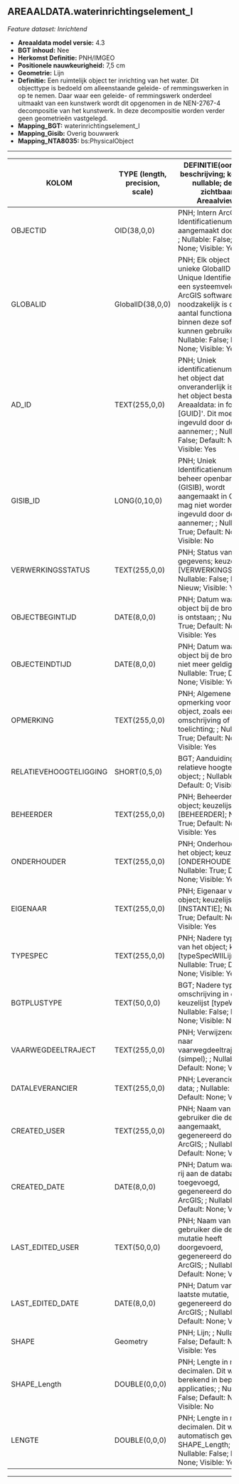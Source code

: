 ## AREAALDATA.waterinrichtingselement_l

*Feature dataset: Inrichtend*


* __Areaaldata model versie:__ 4.3
* __BGT inhoud:__ Nee
* __Herkomst Definitie:__ PNH/IMGEO
* __Positionele nauwkeurigheid:__ 7,5 cm
* __Geometrie:__ Lijn
* __Definitie:__ Een ruimtelijk object ter inrichting van het water. Dit objecttype is bedoeld om alleenstaande geleide- of remmingswerken in op te nemen. Daar waar een geleide- of 
                remmingswerk onderdeel uitmaakt van een kunstwerk wordt dit opgenomen in de NEN-2767-4 decompositie van het kunstwerk. In deze decompositie worden verder geen 
                geometrieën vastgelegd.
* __Mapping_BGT:__ waterinrichtingselement_l
* __Mapping_Gisib:__ Overig bouwwerk
* __Mapping_NTA8035:__ bs:PhysicalObject

***

|__KOLOM__                             |__TYPE (length, precision, scale)__          	          |__DEFINITIE__(oorsprong; beschrijving; keuzelijst; nullable; default; zichtbaar in Areaalviewer)|
|------                          	|----          	          |-----    |
|OBJECTID                           |OID(38,0,0)              |PNH; Intern ArcGIS Identificatienummer, aangemaakt door ArcGIS; ; Nullable: False; Default: None; Visible: Yes|
|GLOBALID                           |GlobalID(38,0,0)         |PNH; Elk object heeft een unieke GlobalID (Global Unique Identifier). Dit is een systeemveld van de ArcGIS software welke noodzakelijk is om een aantal functionaliteiten binnen deze software te kunnen gebruiken; ; Nullable: False; Default: None; Visible: Yes|
|AD_ID                              |TEXT(255,0,0)            |PNH; Uniek identificatienummer voor het object dat onveranderlijk is zolang het object bestaat in Areaaldata: in format 'AD.[GUID]'. Dit moet worden ingevuld door de aannemer; ; Nullable: False; Default: None; Visible: Yes|
|GISIB_ID                           |LONG(0,10,0)             |PNH; Uniek Identificatienummer beheer openbare ruimte (GISIB), wordt aangemaakt in GISIB en mag niet worden ingevuld door de aannemer; ; Nullable: True; Default: None; Visible: No|
|VERWERKINGSSTATUS                  |TEXT(255,0,0)            |PNH; Status van de gegevens; keuzelijst [VERWERKINGSSTATUS]; Nullable: False; Default: Nieuw; Visible: Yes|
|OBJECTBEGINTIJD                    |DATE(8,0,0)              |PNH; Datum waarop het object bij de bronhouder is ontstaan; ; Nullable: True; Default: None; Visible: Yes|
|OBJECTEINDTIJD                     |DATE(8,0,0)              |PNH; Datum waarop het object bij de bronhouder niet meer geldig is; ; Nullable: True; Default: None; Visible: Yes|
|OPMERKING                          |TEXT(255,0,0)            |PNH; Algemene opmerking voor het object, zoals een omschrijving of toelichting; ; Nullable: True; Default: None; Visible: Yes|
|RELATIEVEHOOGTELIGGING             |SHORT(0,5,0)             |BGT; Aanduiding voor de relatieve hoogte van het object; ; Nullable: False; Default: 0; Visible: Yes|
|BEHEERDER                          |TEXT(255,0,0)            |PNH; Beheerder van het object; keuzelijst [BEHEERDER]; Nullable: True; Default: None; Visible: Yes|
|ONDERHOUDER                        |TEXT(255,0,0)            |PNH; Onderhouder van het object; keuzelijst [ONDERHOUDER]; Nullable: True; Default: None; Visible: Yes|
|EIGENAAR                           |TEXT(255,0,0)            |PNH; Eigenaar van het object; keuzelijst [INSTANTIE]; Nullable: True; Default: None; Visible: Yes|
|TYPESPEC                           |TEXT(255,0,0)            |PNH; Nadere typering van het object; keuzelijst [typeSpecWIILijn]; Nullable: True; Default: None; Visible: Yes|
|BGTPLUSTYPE                        |TEXT(50,0,0)             |BGT; Nadere type omschrijving in de BGT; keuzelijst [typeWTILijn]; Nullable: False; Default: None; Visible: No|
|VAARWEGDEELTRAJECT                 |TEXT(255,0,0)            |PNH; Verwijzende sleutel naar vaarwegdeeltraject_v (simpel); ; Nullable: True; Default: None; Visible: No|
|DATALEVERANCIER                    |TEXT(255,0,0)            |PNH; Leverancier van de data; ; Nullable: True; Default: None; Visible: No|
|CREATED_USER                       |TEXT(255,0,0)            |PNH; Naam van gebruiker die de rij heeft aangemaakt, gegenereerd door ArcGIS; ; Nullable: True; Default: None; Visible: No|
|CREATED_DATE                       |DATE(8,0,0)              |PNH; Datum waarop de rij aan de database is toegevoegd, gegenereerd door ArcGIS; ; Nullable: True; Default: None; Visible: No|
|LAST_EDITED_USER                   |TEXT(50,0,0)             |PNH; Naam van gebruiker die de laatste mutatie heeft doorgevoerd, gegenereerd door ArcGIS; ; Nullable: True; Default: None; Visible: No|
|LAST_EDITED_DATE                   |DATE(8,0,0)              |PNH; Datum van de laatste mutatie, gegenereerd door ArcGIS; ; Nullable: True; Default: None; Visible: No|
|SHAPE                              |Geometry                 |PNH; Lijn; ; Nullable: False; Default: None; Visible: Yes|
|SHAPE_Length                       |DOUBLE(0,0,0)            |PNH; Lengte in meters, 5 decimalen. Dit wordt berekend in bepaalde applicaties; ; Nullable: False; Default: None; Visible: No|
|LENGTE                             |DOUBLE(0,0,0)            |PNH; Lengte in meters, 5 decimalen. Dit wordt automatisch gevuld uit SHAPE_Length; ; Nullable: False; Default: None; Visible: Yes|



***
